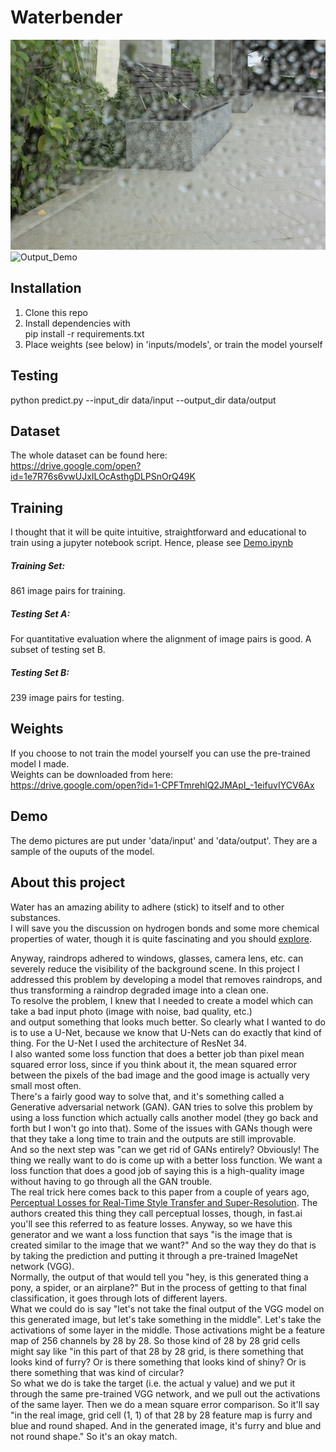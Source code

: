 # Waterbender
![Input_Demo](https://github.com/Shaier/Waterbender/blob/master/data/input/62_rain.jpg)
![Output_Demo](https://github.com/Shaier/Waterbender/blob/master/data/input/62_prediction.jpg)

## Installation
1. Clone this repo
2. Install dependencies with   
pip install -r requirements.txt
3. Place weights (see below) in 'inputs/models', or train the model yourself

## Testing
python predict.py --input_dir data/input --output_dir data/output

## Dataset
The whole dataset can be found here:  
https://drive.google.com/open?id=1e7R76s6vwUJxILOcAsthgDLPSnOrQ49K  

## Training
I thought that it will be quite intuitive, straightforward and educational to train using a jupyter notebook script. Hence, please see [Demo.ipynb](Demo.ipynb)    

##### Training Set:

861 image pairs for training.

##### Testing Set A:

For quantitative evaluation where the alignment of image pairs is good. A subset of testing set B.

##### Testing Set B:

239 image pairs for testing.
## Weights
If you choose to not train the model yourself you can use the pre-trained model I made.   
Weights can be downloaded from here:  
https://drive.google.com/open?id=1-CPFTmrehlQ2JMApI_-1eifuvIYCV6Ax

## Demo
The demo pictures are put under 'data/input' and 'data/output'. They are a sample of the ouputs of the model.

## About this project
Water has an amazing ability to adhere (stick) to itself and to other substances.  
I will save you the discussion on hydrogen bonds and some more chemical properties of water, though it is quite fascinating and you should [explore](https://manoa.hawaii.edu/exploringourfluidearth/chemical/properties-water/hydrogen-bonds-make-water-sticky).
  
Anyway, raindrops adhered to windows, glasses, camera lens, etc. can severely reduce the visibility of the background scene. In this project I addressed
this problem by developing a model that removes raindrops, and thus transforming a raindrop degraded image into a clean one.  
To resolve the problem, I knew that I needed to create a model which can take a bad input photo (image with noise, bad quality, etc.)  
and output something that looks much better. So clearly what I wanted to do is to use a U-Net, because we know that U-Nets can do 
exactly that kind of thing. For the U-Net I used the architecture of ResNet 34.  
I also wanted some loss function that does a better job than pixel mean squared error loss, since if you think about it, 
the mean squared error between the pixels of the bad image and the good image is actually very small most often.  
There's a fairly good way to solve that, and it's something called a Generative adversarial network (GAN). 
GAN tries to solve this problem by using a loss function which actually calls another model (they go back and forth but I won't go into that). 
Some of the issues with GANs though were that they take a long time to train and the outputs are still improvable.   
And so the next step was "can we get rid of GANs entirely?
Obviously! The thing we really want to do is come up with a better loss function. We want a loss function that does a good job 
of saying this is a high-quality image without having to go through all the GAN trouble.  
The real trick here comes back to this paper from a couple of years ago, [Perceptual Losses for Real-Time Style Transfer and Super-Resolution](https://arxiv.org/abs/1603.08155). 
The authors created this thing they call perceptual losses, though, in fast.ai you'll see this referred to as feature losses.
Anyway, so we have this generator and we want a loss function that says "is the image that is created similar to the image that we want?" 
And so the way they do that is by taking the prediction and putting it through a pre-trained ImageNet network (VGG).  
Normally, the output of that would tell you "hey, is this generated thing a pony, a spider, or an airplane?" 
But in the process of getting to that final classification, it goes through lots of different layers.  
What we could do is say "let's not take the final output of the VGG model on this generated image, but let's take something in the middle". 
Let's take the activations of some layer in the middle. Those activations might be a feature map of 256 channels by 28 by 28. 
So those kind of 28 by 28 grid cells might say  like "in this part of that 28 by 28 grid, 
is there something that looks kind of furry? Or is there something that looks kind of shiny? Or is there something that was kind of circular?  
So what we do is take the target (i.e. the actual y value) and we put it through the same pre-trained VGG network, 
and we pull out the activations of the same layer. Then we do a mean square error comparison. So it'll say "in the real image, grid cell 
(1, 1) of that 28 by 28 feature map is furry and blue and round shaped. And in the generated image, it's furry and blue and not round 
shape." So it's an okay match.    
